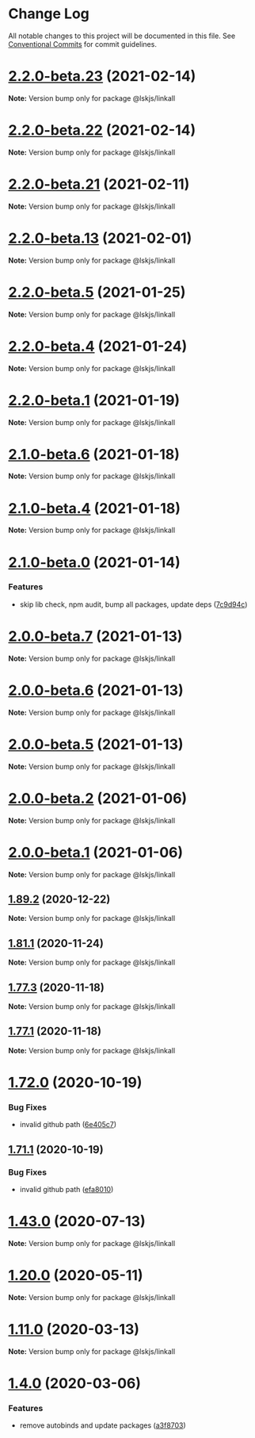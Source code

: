 # Change Log

All notable changes to this project will be documented in this file.
See [Conventional Commits](https://conventionalcommits.org) for commit guidelines.

# [2.2.0-beta.23](https://github.com/lskjs/lskjs/tree/master/packages/linkall/compare/v2.2.0-beta.22...v2.2.0-beta.23) (2021-02-14)

**Note:** Version bump only for package @lskjs/linkall





# [2.2.0-beta.22](https://github.com/lskjs/lskjs/tree/master/packages/linkall/compare/v2.2.0-beta.21...v2.2.0-beta.22) (2021-02-14)

**Note:** Version bump only for package @lskjs/linkall





# [2.2.0-beta.21](https://github.com/lskjs/lskjs/tree/master/packages/linkall/compare/v2.2.0-beta.20...v2.2.0-beta.21) (2021-02-11)

**Note:** Version bump only for package @lskjs/linkall





# [2.2.0-beta.13](https://github.com/lskjs/lskjs/tree/master/packages/linkall/compare/v2.2.0-beta.12...v2.2.0-beta.13) (2021-02-01)

**Note:** Version bump only for package @lskjs/linkall





# [2.2.0-beta.5](https://github.com/lskjs/lskjs/tree/master/packages/linkall/compare/v2.2.0-beta.4...v2.2.0-beta.5) (2021-01-25)

**Note:** Version bump only for package @lskjs/linkall





# [2.2.0-beta.4](https://github.com/lskjs/lskjs/tree/master/packages/linkall/compare/v2.2.0-beta.3...v2.2.0-beta.4) (2021-01-24)

**Note:** Version bump only for package @lskjs/linkall





# [2.2.0-beta.1](https://github.com/lskjs/lskjs/tree/master/packages/linkall/compare/v2.1.0-beta.6...v2.2.0-beta.1) (2021-01-19)

**Note:** Version bump only for package @lskjs/linkall





# [2.1.0-beta.6](https://github.com/lskjs/lskjs/tree/master/packages/linkall/compare/v2.1.0-beta.5...v2.1.0-beta.6) (2021-01-18)

**Note:** Version bump only for package @lskjs/linkall





# [2.1.0-beta.4](https://github.com/lskjs/lskjs/tree/master/packages/linkall/compare/v2.1.0-beta.2...v2.1.0-beta.4) (2021-01-18)

**Note:** Version bump only for package @lskjs/linkall





# [2.1.0-beta.0](https://github.com/lskjs/lskjs/tree/master/packages/linkall/compare/v2.0.0-beta.7...v2.1.0-beta.0) (2021-01-14)


### Features

* skip lib check, npm audit, bump all packages, update deps ([7c9d94c](https://github.com/lskjs/lskjs/tree/master/packages/linkall/commit/7c9d94c165db5bfa922b462ec6b122bca85dd7a6))





# [2.0.0-beta.7](https://github.com/lskjs/lskjs/tree/master/packages/linkall/compare/v2.0.0-beta.6...v2.0.0-beta.7) (2021-01-13)

**Note:** Version bump only for package @lskjs/linkall





# [2.0.0-beta.6](https://github.com/lskjs/lskjs/tree/master/packages/linkall/compare/v2.0.0-beta.5...v2.0.0-beta.6) (2021-01-13)

**Note:** Version bump only for package @lskjs/linkall





# [2.0.0-beta.5](https://github.com/lskjs/lskjs/tree/master/packages/linkall/compare/v2.0.0-beta.4...v2.0.0-beta.5) (2021-01-13)

**Note:** Version bump only for package @lskjs/linkall





# [2.0.0-beta.2](https://github.com/lskjs/lskjs/tree/master/packages/linkall/compare/v2.0.0-beta.1...v2.0.0-beta.2) (2021-01-06)

**Note:** Version bump only for package @lskjs/linkall





# [2.0.0-beta.1](https://github.com/lskjs/lskjs/tree/master/packages/linkall/compare/v1.98.0...v2.0.0-beta.1) (2021-01-06)

**Note:** Version bump only for package @lskjs/linkall





## [1.89.2](https://github.com/lskjs/lskjs/tree/master/packages/linkall/compare/v1.89.1...v1.89.2) (2020-12-22)

**Note:** Version bump only for package @lskjs/linkall





## [1.81.1](https://github.com/lskjs/lskjs/tree/master/packages/linkall/compare/v1.81.0...v1.81.1) (2020-11-24)

**Note:** Version bump only for package @lskjs/linkall





## [1.77.3](https://github.com/lskjs/lskjs/tree/master/packages/linkall/compare/v1.77.2...v1.77.3) (2020-11-18)

**Note:** Version bump only for package @lskjs/linkall





## [1.77.1](https://github.com/lskjs/lskjs/tree/master/packages/linkall/compare/v1.77.0...v1.77.1) (2020-11-18)

**Note:** Version bump only for package @lskjs/linkall





# [1.72.0](https://github.com/lskjs/lskjs/tree/master/packages/linkall/compare/v1.71.0...v1.72.0) (2020-10-19)


### Bug Fixes

* invalid github path ([6e405c7](https://github.com/lskjs/lskjs/tree/master/packages/linkall/commit/6e405c755c76a505833da05689fc0c5ee2fc992b))





## [1.71.1](https://github.com/lskjs/lskjs/tree/master/packages/linkall/compare/v1.71.0...v1.71.1) (2020-10-19)


### Bug Fixes

* invalid github path ([efa8010](https://github.com/lskjs/lskjs/tree/master/packages/linkall/commit/efa8010295215e98eb3eae8bdc3ec3f08c31ac11))





# [1.43.0](https://github.com/lskjs/lskjs/tree/master/packages/linkall/compare/v1.42.0...v1.43.0) (2020-07-13)

**Note:** Version bump only for package @lskjs/linkall





# [1.20.0](https://github.com/lskjs/lskjs/tree/master/packages/linkall/compare/v1.19.0...v1.20.0) (2020-05-11)

**Note:** Version bump only for package @lskjs/linkall





# [1.11.0](https://github.com/lskjs/lskjs/tree/master/packages/linkall/compare/v1.10.0...v1.11.0) (2020-03-13)

**Note:** Version bump only for package @lskjs/linkall





# [1.4.0](https://github.com/lskjs/lskjs/tree/master/packages/linkall/compare/v1.3.0...v1.4.0) (2020-03-06)


### Features

* remove autobinds and update packages ([a3f8703](https://github.com/lskjs/lskjs/tree/master/packages/linkall/commit/a3f87036301c6c37c683839c41c4018406a444d5))
